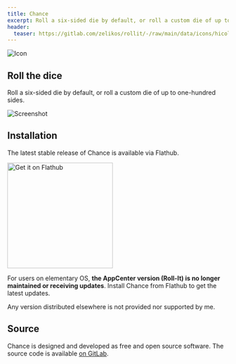 ```yaml
---
title: Chance
excerpt: Roll a six-sided die by default, or roll a custom die of up to one-hundred sides.
header:
  teaser: https://gitlab.com/zelikos/rollit/-/raw/main/data/icons/hicolor/scalable/apps/dev.zelikos.rollit.svg
---
```

![Icon](https://gitlab.com/zelikos/rollit/-/raw/main/data/icons/hicolor/scalable/apps/dev.zelikos.rollit.svg)

## Roll the dice

Roll a six-sided die by default, or roll a custom die of up to one-hundred sides.

![Screenshot](https://gitlab.com/zelikos/rollit/-/raw/main/data/screenshots/01_rollit_wide_1.png)

## Installation

The latest stable release of Chance is available via Flathub.

<a href='https://flathub.org/apps/details/dev.zelikos.rollit'><img width='240' alt='Get it on Flathub' src='https://flathub.org/api/badge?locale=en'/></a>

For users on elementary OS, **the AppCenter version (Roll-It) is no longer maintained or receiving updates**. Install Chance from Flathub to get the latest updates.

Any version distributed elsewhere is not provided nor supported by me.

## Source

Chance is designed and developed as free and open source software. The source code is available [on GitLab](https://gitlab.com/zelikos/rollit).
